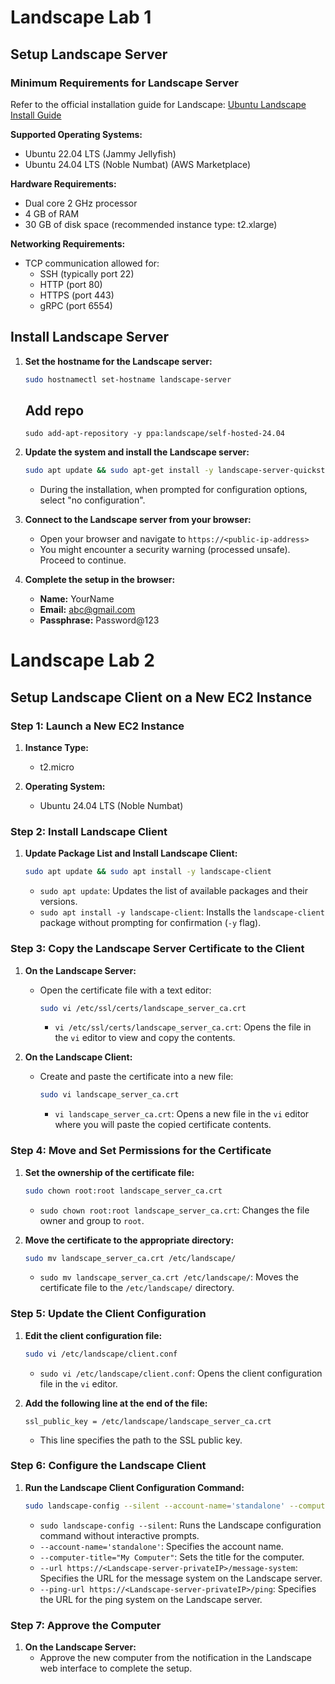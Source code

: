 # Landscape Lab 1

## Setup Landscape Server

### Minimum Requirements for Landscape Server

Refer to the official installation guide for Landscape: [Ubuntu Landscape Install Guide](https://ubuntu.com/landscape/install)

**Supported Operating Systems:**
- Ubuntu 22.04 LTS (Jammy Jellyfish)
- Ubuntu 24.04 LTS (Noble Numbat) (AWS Marketplace)

**Hardware Requirements:**
- Dual core 2 GHz processor
- 4 GB of RAM
- 30 GB of disk space (recommended instance type: t2.xlarge)

**Networking Requirements:**
- TCP communication allowed for:
  - SSH (typically port 22)
  - HTTP (port 80)
  - HTTPS (port 443)
  - gRPC (port 6554)

## Install Landscape Server

1. **Set the hostname for the Landscape server:**
    ```sh
    sudo hostnamectl set-hostname landscape-server
    ```

    ## Add repo
   ```
   sudo add-apt-repository -y ppa:landscape/self-hosted-24.04
   ```

3. **Update the system and install the Landscape server:**
    ```sh
    sudo apt update && sudo apt-get install -y landscape-server-quickstart
    ```
    - During the installation, when prompted for configuration options, select "no configuration".

4. **Connect to the Landscape server from your browser:**
    - Open your browser and navigate to `https://<public-ip-address>`
    - You might encounter a security warning (processed unsafe). Proceed to continue.

5. **Complete the setup in the browser:**
    - **Name:** YourName
    - **Email:** abc@gmail.com
    - **Passphrase:** Password@123


# Landscape Lab 2

## Setup Landscape Client on a New EC2 Instance

### Step 1: Launch a New EC2 Instance

1. **Instance Type:**
   - t2.micro

2. **Operating System:**
   - Ubuntu 24.04 LTS (Noble Numbat)

### Step 2: Install Landscape Client

1. **Update Package List and Install Landscape Client:**
   ```sh
   sudo apt update && sudo apt install -y landscape-client
   ```
   - `sudo apt update`: Updates the list of available packages and their versions.
   - `sudo apt install -y landscape-client`: Installs the `landscape-client` package without prompting for confirmation (`-y` flag).

### Step 3: Copy the Landscape Server Certificate to the Client

1. **On the Landscape Server:**
   - Open the certificate file with a text editor:
     ```sh
     sudo vi /etc/ssl/certs/landscape_server_ca.crt
     ```
     - `vi /etc/ssl/certs/landscape_server_ca.crt`: Opens the file in the `vi` editor to view and copy the contents.

2. **On the Landscape Client:**
   - Create and paste the certificate into a new file:
     ```sh
     sudo vi landscape_server_ca.crt
     ```
     - `vi landscape_server_ca.crt`: Opens a new file in the `vi` editor where you will paste the copied certificate contents.

### Step 4: Move and Set Permissions for the Certificate

1. **Set the ownership of the certificate file:**
   ```sh
   sudo chown root:root landscape_server_ca.crt
   ```
   - `sudo chown root:root landscape_server_ca.crt`: Changes the file owner and group to `root`.

2. **Move the certificate to the appropriate directory:**
   ```sh
   sudo mv landscape_server_ca.crt /etc/landscape/
   ```
   - `sudo mv landscape_server_ca.crt /etc/landscape/`: Moves the certificate file to the `/etc/landscape/` directory.

### Step 5: Update the Client Configuration

1. **Edit the client configuration file:**
   ```sh
   sudo vi /etc/landscape/client.conf
   ```
   - `sudo vi /etc/landscape/client.conf`: Opens the client configuration file in the `vi` editor.

2. **Add the following line at the end of the file:**
   ```
   ssl_public_key = /etc/landscape/landscape_server_ca.crt
   ```
   - This line specifies the path to the SSL public key.

### Step 6: Configure the Landscape Client

1. **Run the Landscape Client Configuration Command:**
   ```sh
   sudo landscape-config --silent --account-name='standalone' --computer-title="My Computer" --url https://<Landscape-server-privateIP>/message-system --ping-url https://<Landscape-server-privateIP>/ping --include-manager-plugins=ScriptExecution --script-users=ALL
   ```
   - `sudo landscape-config --silent`: Runs the Landscape configuration command without interactive prompts.
   - `--account-name='standalone'`: Specifies the account name.
   - `--computer-title="My Computer"`: Sets the title for the computer.
   - `--url https://<Landscape-server-privateIP>/message-system`: Specifies the URL for the message system on the Landscape server.
   - `--ping-url https://<Landscape-server-privateIP>/ping`: Specifies the URL for the ping system on the Landscape server.

### Step 7: Approve the Computer

1. **On the Landscape Server:**
   - Approve the new computer from the notification in the Landscape web interface to complete the setup.



